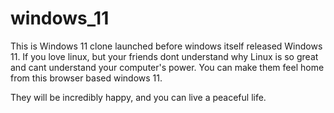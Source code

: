 # windows_11

This is Windows 11 clone launched before windows itself released Windows 11.
If you love linux, but your friends dont understand why Linux is so great and cant understand your computer's power. You can make them feel home from this browser based windows 11.

They will be incredibly happy, and you can live a peaceful life.
